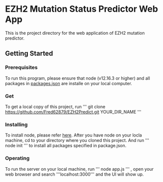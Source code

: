 # EZH2 Mutation Status Predictor Web App
This is the project directory for the web application of EZH2 mutation predictor.

## Getting Started

### Prerequisites
To run this program, please ensure that node (v12.16.3 or higher) and all packages in [packages.json](https://github.com/Fred62879/EZH2Predict/blob/master/package.json) are installe on your local computer.

### Get
To get a local copy of this project, run
'''
git clone https://github.com/Fred62879/EZH2Predict.git YOUR_DIR_NAME
'''

### Installing
To install node, please refer [here](https://nodejs.org/en/download/). After you have node on your locla machine, cd to your directory where you cloned this project. And run
'''
node init
'''
to install all packages specified in package.json.


### Operating
To run the server on your local machine, run
'''
node app.js
'''
, open your web browser and search '''localhost:3000''' and the UI will show up.


